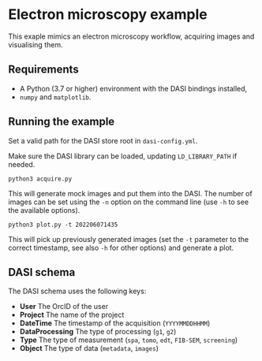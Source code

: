 # Electron microscopy example

This exaple mimics an electron microscopy workflow, acquiring images and
visualising them.

## Requirements

* A Python (3.7 or higher) environment with the DASI bindings installed,
* `numpy` and `matplotlib`.

## Running the example

Set a valid path for the DASI store root in `dasi-config.yml`.

Make sure the DASI library can be loaded, updating `LD_LIBRARY_PATH` if needed.

```
python3 acquire.py
```

This will generate mock images and put them into the DASI. The number of images
can be set using the `-n` option on the command line (use `-h` to see the
available options).

```
python3 plot.py -t 202206071435
```

This will pick up previously generated images (set the `-t` parameter to the
correct timestamp, see also `-h` for other options) and generate a plot.

## DASI schema

The DASI schema uses the following keys:

* **User** The OrcID of the user
* **Project** The name of the project
* **DateTime** The timestamp of the acquisition (`YYYYMMDDHHMM`)
* **DataProcessing** The type of processing (`g1`, `g2`)
* **Type** The type of measurement (`spa`, `tomo`, `edt`, `FIB-SEM`, `screening`)
* **Object** The type of data (`metadata`, `images`)